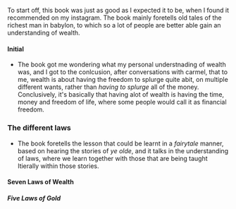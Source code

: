To start off, this book was just as good as I expected it to be, when I found it recommended on my instagram. The book mainly foretells old tales of the richest man in babylon, to which so a lot of people are better able gain an understanding of wealth. 

#### Initial
- The book got me wondering what my personal understnading of wealth was, and I got to the conlcusion, after conversations with carmel, that to me, wealth is about having the freedom to splurge quite abit, on multiple different wants, rather than *having to splurge* all of the money. Conclusively, it's basically that having alot of wealth is having the time, money and freedom of life, where some people would call it as financial freedom.

### The different laws
- The book foretells the lesson that could be learnt in a *fairytale* manner, based on hearing the stories of *ye olde*, and it talks in the understanding of laws, where we learn together with those that are being taught ltierally within those stories.
#### Seven Laws of Wealth

##### Five Laws of Gold